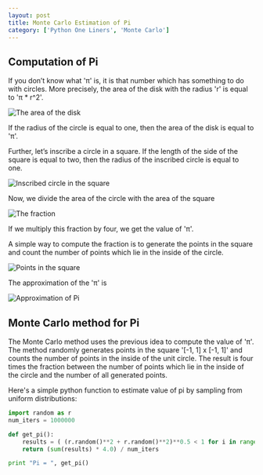 ```yaml
---
layout: post
title: Monte Carlo Estimation of Pi
category: ['Python One Liners', 'Monte Carlo']
---
```


## Computation of Pi
If you don’t know what 'π' is, it is that number which has something to do with circles. More precisely, the area of the disk with the radius 'r' is equal to 'π * r^2'.

![The area of the disk]({{"/images/area_circle.jpg"}})

If the radius of the circle is equal to one, then the area of the disk is equal to 'π'.

Further, let’s inscribe a circle in a square. If the length of the side of the square is equal to two, then the radius of the inscribed circle is equal to one.

![Inscribed circle in the square]({{"/images/inscribed_circle.jpg"}})

Now, we divide the area of the circle with the area of the square

![The fraction]({{"/images/rowhammerimg1.jpg"}})

If we multiply this fraction by four, we get the value of 'π'.

A simple way to compute the fraction is to generate the points in the square and count the number of points which lie in the inside of the circle.

![Points in the square]({{"/images/generate_points_pi.jpg"}})

The approximation of the 'π' is

![Approximation of Pi]({{"/images/approximation_pi.jpg"}})

## Monte Carlo method for Pi
The Monte Carlo method uses the previous idea to compute the value of 'π'. The method randomly generates points in the square '[-1, 1] x [-1, 1]' and counts the number of points in the inside of the unit circle. The result is four times the fraction between the number of points which lie in the inside of the circle and the number of all generated points.

Here's a simple python function to estimate value of pi by sampling from uniform distributions:

```python
import random as r
num_iters = 1000000

def get_pi():
    results = ( (r.random()**2 + r.random()**2)**0.5 < 1 for i in range(num_iters) )
    return (sum(results) * 4.0) / num_iters

print "Pi = ", get_pi()
```
